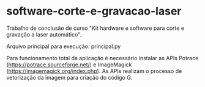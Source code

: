 # software-corte-e-gravacao-laser

Trabalho de conclusão de curso "Kit hardware e software para corte e gravação a laser automático".

Arquivo principal para execução: principal.py

Para funcionamento total da aplicação é necessário instalar as APIs Potrace (https://potrace.sourceforge.net/) e ImageMagick (https://imagemagick.org/index.php). As APIs realizam o processo de vetorização da imagem para criação do código G.
